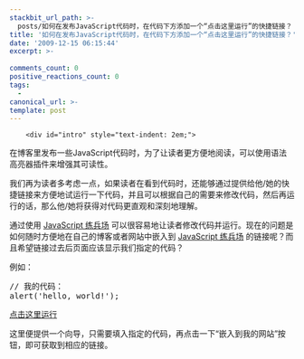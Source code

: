 ```yaml
---
stackbit_url_path: >-
  posts/如何在发布JavaScript代码时，在代码下方添加一个“点击这里运行”的快捷链接？
title: '如何在发布JavaScript代码时，在代码下方添加一个“点击这里运行”的快捷链接？'
date: '2009-12-15 06:15:44'
excerpt: >-
  
comments_count: 0
positive_reactions_count: 0
tags: 
  - 
canonical_url: >-
template: post
---
```


        <div id="intro" style="text-indent: 2em;">
<p>在博客里发布一些JavaScript代码时，为了让读者更方便地阅读，可以使用语法高亮器插件来增强其可读性。</p>
<p>我们再为读者多考虑一点，如果读者在看到代码时，还能够通过提供给他/她的快捷链接来方便地试运行一下代码，并且可以根据自己的需要来修改代码，然后再运行的话，那么他/她将获得对代码更直观和深刻地理解。</p>
<p>通过使用 <a href="http://www.myfootprints.cn/javascript/default.asp" target="_blank" title="涂鸦JavaScript练兵场">JavaScript 练兵场</a> 可以很容易地让读者修改代码并运行。现在的问题是如何随时方便地在自己的博客或者网站中嵌入到 <a href="http://www.myfootprints.cn/javascript/default.asp" target="_blank" title="涂鸦JavaScript练兵场">JavaScript 练兵场</a> 的链接呢？而且希望链接过去后页面应该显示我们指定的代码？</p>
<p>例如：</p>
<pre class="brush: javascript" style="text-indent: 0">// 我的代码：
alert('hello, world!');
</pre>
<p><a href="http://www.myfootprints.cn/javascript/default.asp?s=%2F%2F%20%E6%88%91%E7%9A%84%E4%BB%A3%E7%A0%81%EF%BC%9A%0Aalert('hello%2C%20world!')%3B" target="_blank" title="点击这里运行">点击这里运行</a></p>
<p>这里便提供一个向导，只需要填入指定的代码，再点击一下“嵌入到我的网站”按钮，即可获取到相应的链接。</p>
<div style="text-indent: 2em;" id="javascriptPractisePlace"> 
    <script type="text/javascript" src="../../jsLib/formUtil.js"></script> 
    <script type="text/javascript" src="../../jsLib/mfMessage.js"></script> 
    <script type="text/javascript" src="../../JavaScript/js/doodleJS.js"></script> 
    <script type="text/javascript" src="../../plugins/editarea/edit_area/edit_area_full.js"></script> 
    <script type="text/javascript"> 
    <!--
        EventUtil.addEventHandler(window, 'load', function() {
            FormUtil.focusOnFirst(); // initialisation
            editAreaLoader.init({
                id: "idCode"	// id of the textarea to transform		
			    , start_highlight: true	// if start with highlight
			    , allow_resize: "both"
			    , allow_toggle: true
			    , word_wrap: true
			    , language: "zh"
			    , syntax: "js"
            });
 
            editAreaLoader.init({
                id: "idEmbededCode"	// id of the textarea to transform		
			    , start_highlight: true	// if start with highlight
			    , allow_resize: "both"
			    , allow_toggle: true
			    , word_wrap: true
			    , language: "zh"
			    , syntax: "js"
            });
            }
        );
 
        function catchKeyUp() {
            var oEvent = EventUtil.formatEvent(window.event);
            if ((oEvent.keyCode == 13) && (oEvent.ctrlKey)) {
                executeCommand();
            }
        }
 
        function getEmbededLink() {
            return getEmbededLinkFrom(document.getElementById('idEmbededCode'));
        }
 
        function getEmbededLinkFrom(o) {
            var sCode = readCommandFrom(o);
            var oEmbededLink = document.getElementById('idEmbededLink');
            var sEmbededLink = 'http://www.myfootprints.cn/javascript/default.asp';
            var sReturnLink = sEmbededLink;
            if (sCode.length > 0) {
                sReturnLink += '?s=' + encodeURIComponent(sCode);
                sEmbededLink = '<a href="' + sReturnLink + '" target="_blank" title="点击这里运行">点击这里运行</a>';
            }
            oEmbededLink.value = sEmbededLink;
            preview(sReturnLink);
            return sReturnLink;
        }
 
        function copyEmbededLink() {
            var oLink = document.getElementById('idEmbededLink');
            var sLink = oLink.value;
            if (sLink.length > 0) {
                oLink.select();
                window.document.execCommand('Copy');
                oInfo.showMessage('嵌入链接代码已经复制成功。您可以粘贴在您的网站上了。', true);
            }
        }
 
        // 一键获取嵌入代码
        function fastGetEmbededLink() {
            var o = document.getElementById('idCode');
            var s = getEmbededLinkFrom(o);
            copyEmbededLink();
            // 焦点回到代码输入框
            try {
                o.focus();
            } catch (oError) {
            try {
                eAL.toggle('idCode');
                eAL.toggle('idCode');
            } catch (oError) {
            }
            }
            return s;
        }
 
        // 预览效果
        function preview(s) {
            oLink = document.getElementById('embededLinkPreview');
            oLink2 = document.getElementById('embededLinkPreview2');
            oLink.setAttribute('href', s);
            oLink2.setAttribute('href', s);
        }
    //-->
    </script> 
<div> 
                        <div class="tip"> 
                            <ol> 
                                <li>输入JavaScript语句；</li> 
                                <li>运行！(在手机上也可以使用哦！)</li> 
                            </ol> 
                        </div> 
 
                        <textarea name="code" class="js" id="idCode" rows="13" cols="60" style="width: 100%; overflow: auto;">// 这里填写你的代码，例如：
alert('hello, world!');</textarea> 
                        
                        <script type="text/javascript"> 
                        <!--
                            FormUtil.focusOnFirst();
                        //-->
                        </script> 
                        <p><input type="button" onclick="executeCommand()" value="运行 (R)" accesskey="r"> <input type="button" onclick="fastGetEmbededLink();" value="嵌入到我的网站 (B)" accesskey="B"></p> 
<div>信息窗</div> 
                        <textarea name="monitorWindow" class="" id="idMonitorWindow" rows="4" cols="80" readonly="readonly" style="width: 100%; overflow: auto;"></textarea> 
</div> 
 
                    <div id="embedIt"> 
                        <hr> 
                        <h2>在你的网站中嵌入JavaScript练兵场</h2> 
                        <p style="text-indent: 2em;">通过以下向导（或者直接通过上面的“嵌入到我的网站”按钮一键搞定），可以在方便地在你的网站中嵌入一个“<a id="embededLinkPreview2" href="http://www.myfootprints.cn/JavaScript/Default.asp" target="_blank" title="点击这里运行">点击这里运行</a>”的链接，通过点击此链接，即可方便地到本页面来执行你的代码。</p> 
                        <p><strong>嵌入步骤</strong></p> 
                        <ol> 
                            <li> 
                                <p>在下面填写你的JavaScript代码：</p> 
                                <textarea name="embededCode" class="js" id="idEmbededCode" rows="13" cols="60" style="width: 100%; overflow: auto;"></textarea> 
                            </li> 
                            <li> 
                                <p>获取嵌入代码：<input type="button" value="获取嵌入代码(G)" accesskey="G" onclick="getEmbededLink()"></p> 
                                <textarea name="embededLink" id="idEmbededLink" rows="4" cols="60" onfocus="copyEmbededLink();" style="width: 100%; overflow: auto;"></textarea> 
                            </li> 
                            <li> 
                                <p>复制嵌入代码：<input type="button" value="复制嵌入代码(C)" accesskey="C" onclick="copyEmbededLink()"> 完成！</p> 
                            </li> 
                        </ol> 
                        <p><strong>效果预览</strong></p> 
                        <p style="text-indent: 2em;"><a id="embededLinkPreview" href="http:/www.myfootprints.cn/JavaScript/Default.asp" target="_blank" title="点击这里运行">点击这里运行</a></p> 
                    </div> 
</div> 
</div>
      